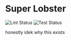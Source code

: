 # Super Lobster

![Lint Status](https://github.com/baconsenpaii/super-lobster/actions/workflows/lint.yml/badge.svg)
![Test Status](https://github.com/baconsenpaii/super-lobster/actions/workflows/test.yml/badge.svg)

honestly idek why this exists